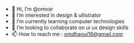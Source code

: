 - 👋 Hi, I’m @omvar
- 👀 I’m interested in design & ullistrator
- 🌱 I’m currently learning computer technologies 
- 💞️ I’m looking to collaborate on ui ux design skills
- 📫 How to reach me : omdhaoui16@gmail.com

<!---
omvar/omvar is a ✨ special ✨ repository because its `README.md` (this file) appears on your GitHub profile.
You can click the Preview link to take a look at your changes.
--->

